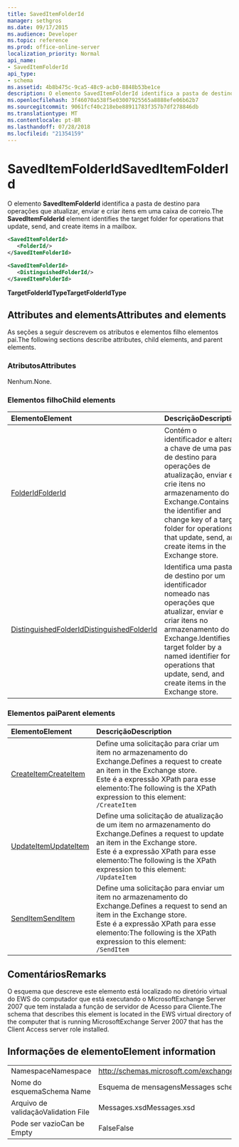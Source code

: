 ```yaml
---
title: SavedItemFolderId
manager: sethgros
ms.date: 09/17/2015
ms.audience: Developer
ms.topic: reference
ms.prod: office-online-server
localization_priority: Normal
api_name:
- SavedItemFolderId
api_type:
- schema
ms.assetid: 4b8b475c-9ca5-48c9-acb0-8848b53be1ce
description: O elemento SavedItemFolderId identifica a pasta de destino para operações que atualizar, enviar e criar itens em uma caixa de correio.
ms.openlocfilehash: 3f46070a538f5e03007925565a8888efe06b62b7
ms.sourcegitcommit: 9061fcf40c218ebe88911783f357b7df278846db
ms.translationtype: MT
ms.contentlocale: pt-BR
ms.lasthandoff: 07/28/2018
ms.locfileid: "21354159"
---
```

# <a name="saveditemfolderid"></a><span data-ttu-id="781d4-103">SavedItemFolderId</span><span class="sxs-lookup"><span data-stu-id="781d4-103">SavedItemFolderId</span></span>

<span data-ttu-id="781d4-104">O elemento **SavedItemFolderId** identifica a pasta de destino para operações que atualizar, enviar e criar itens em uma caixa de correio.</span><span class="sxs-lookup"><span data-stu-id="781d4-104">The **SavedItemFolderId** element identifies the target folder for operations that update, send, and create items in a mailbox.</span></span> 
  
```xml
<SavedItemFolderId>
   <FolderId/>
</SavedItemFolderId>
```

```xml
<SavedItemFolderId>
   <DistinguishedFolderId/>
</SavedItemFolderId>
```

<span data-ttu-id="781d4-105">**TargetFolderIdType**</span><span class="sxs-lookup"><span data-stu-id="781d4-105">**TargetFolderIdType**</span></span>

## <a name="attributes-and-elements"></a><span data-ttu-id="781d4-106">Attributes and elements</span><span class="sxs-lookup"><span data-stu-id="781d4-106">Attributes and elements</span></span>

<span data-ttu-id="781d4-107">As seções a seguir descrevem os atributos e elementos filho elementos pai.</span><span class="sxs-lookup"><span data-stu-id="781d4-107">The following sections describe attributes, child elements, and parent elements.</span></span>
  
### <a name="attributes"></a><span data-ttu-id="781d4-108">Atributos</span><span class="sxs-lookup"><span data-stu-id="781d4-108">Attributes</span></span>

<span data-ttu-id="781d4-109">Nenhum.</span><span class="sxs-lookup"><span data-stu-id="781d4-109">None.</span></span>
  
### <a name="child-elements"></a><span data-ttu-id="781d4-110">Elementos filho</span><span class="sxs-lookup"><span data-stu-id="781d4-110">Child elements</span></span>

|<span data-ttu-id="781d4-111">**Elemento**</span><span class="sxs-lookup"><span data-stu-id="781d4-111">**Element**</span></span>|<span data-ttu-id="781d4-112">**Descrição**</span><span class="sxs-lookup"><span data-stu-id="781d4-112">**Description**</span></span>|
|:-----|:-----|
|[<span data-ttu-id="781d4-113">FolderId</span><span class="sxs-lookup"><span data-stu-id="781d4-113">FolderId</span></span>](folderid.md) <br/> |<span data-ttu-id="781d4-114">Contém o identificador e alterar a chave de uma pasta de destino para operações de atualização, enviar e crie itens no armazenamento do Exchange.</span><span class="sxs-lookup"><span data-stu-id="781d4-114">Contains the identifier and change key of a target folder for operations that update, send, and create items in the Exchange store.</span></span>  <br/> |
|[<span data-ttu-id="781d4-115">DistinguishedFolderId</span><span class="sxs-lookup"><span data-stu-id="781d4-115">DistinguishedFolderId</span></span>](distinguishedfolderid.md) <br/> |<span data-ttu-id="781d4-116">Identifica uma pasta de destino por um identificador nomeado nas operações que atualizar, enviar e criar itens no armazenamento do Exchange.</span><span class="sxs-lookup"><span data-stu-id="781d4-116">Identifies a target folder by a named identifier for operations that update, send, and create items in the Exchange store.</span></span>  <br/> |
   
### <a name="parent-elements"></a><span data-ttu-id="781d4-117">Elementos pai</span><span class="sxs-lookup"><span data-stu-id="781d4-117">Parent elements</span></span>

|<span data-ttu-id="781d4-118">**Elemento**</span><span class="sxs-lookup"><span data-stu-id="781d4-118">**Element**</span></span>|<span data-ttu-id="781d4-119">**Descrição**</span><span class="sxs-lookup"><span data-stu-id="781d4-119">**Description**</span></span>|
|:-----|:-----|
|[<span data-ttu-id="781d4-120">CreateItem</span><span class="sxs-lookup"><span data-stu-id="781d4-120">CreateItem</span></span>](createitem.md) <br/> |<span data-ttu-id="781d4-121">Define uma solicitação para criar um item no armazenamento do Exchange.</span><span class="sxs-lookup"><span data-stu-id="781d4-121">Defines a request to create an item in the Exchange store.</span></span>  <br/> <span data-ttu-id="781d4-122">Este é a expressão XPath para esse elemento:</span><span class="sxs-lookup"><span data-stu-id="781d4-122">The following is the XPath expression to this element:</span></span>  <br/>  `/CreateItem` <br/> |
|[<span data-ttu-id="781d4-123">UpdateItem</span><span class="sxs-lookup"><span data-stu-id="781d4-123">UpdateItem</span></span>](updateitem.md) <br/> |<span data-ttu-id="781d4-124">Define uma solicitação de atualização de um item no armazenamento do Exchange.</span><span class="sxs-lookup"><span data-stu-id="781d4-124">Defines a request to update an item in the Exchange store.</span></span>  <br/> <span data-ttu-id="781d4-125">Este é a expressão XPath para esse elemento:</span><span class="sxs-lookup"><span data-stu-id="781d4-125">The following is the XPath expression to this element:</span></span>  <br/>  `/UpdateItem` <br/> |
|[<span data-ttu-id="781d4-126">SendItem</span><span class="sxs-lookup"><span data-stu-id="781d4-126">SendItem</span></span>](senditem.md) <br/> |<span data-ttu-id="781d4-127">Define uma solicitação para enviar um item no armazenamento do Exchange.</span><span class="sxs-lookup"><span data-stu-id="781d4-127">Defines a request to send an item in the Exchange store.</span></span>  <br/> <span data-ttu-id="781d4-128">Este é a expressão XPath para esse elemento:</span><span class="sxs-lookup"><span data-stu-id="781d4-128">The following is the XPath expression to this element:</span></span>  <br/>  `/SendItem` <br/> |
   
## <a name="remarks"></a><span data-ttu-id="781d4-129">Comentários</span><span class="sxs-lookup"><span data-stu-id="781d4-129">Remarks</span></span>

<span data-ttu-id="781d4-130">O esquema que descreve este elemento está localizado no diretório virtual do EWS do computador que está executando o MicrosoftExchange Server 2007 que tem instalada a função de servidor de Acesso para Cliente.</span><span class="sxs-lookup"><span data-stu-id="781d4-130">The schema that describes this element is located in the EWS virtual directory of the computer that is running MicrosoftExchange Server 2007 that has the Client Access server role installed.</span></span>
  
## <a name="element-information"></a><span data-ttu-id="781d4-131">Informações de elemento</span><span class="sxs-lookup"><span data-stu-id="781d4-131">Element information</span></span>

|||
|:-----|:-----|
|<span data-ttu-id="781d4-132">Namespace</span><span class="sxs-lookup"><span data-stu-id="781d4-132">Namespace</span></span>  <br/> |http://schemas.microsoft.com/exchange/services/2006/messages  <br/> |
|<span data-ttu-id="781d4-133">Nome do esquema</span><span class="sxs-lookup"><span data-stu-id="781d4-133">Schema Name</span></span>  <br/> |<span data-ttu-id="781d4-134">Esquema de mensagens</span><span class="sxs-lookup"><span data-stu-id="781d4-134">Messages schema</span></span>  <br/> |
|<span data-ttu-id="781d4-135">Arquivo de validação</span><span class="sxs-lookup"><span data-stu-id="781d4-135">Validation File</span></span>  <br/> |<span data-ttu-id="781d4-136">Messages.xsd</span><span class="sxs-lookup"><span data-stu-id="781d4-136">Messages.xsd</span></span>  <br/> |
|<span data-ttu-id="781d4-137">Pode ser vazio</span><span class="sxs-lookup"><span data-stu-id="781d4-137">Can be Empty</span></span>  <br/> |<span data-ttu-id="781d4-138">False</span><span class="sxs-lookup"><span data-stu-id="781d4-138">False</span></span>  <br/> |
   

